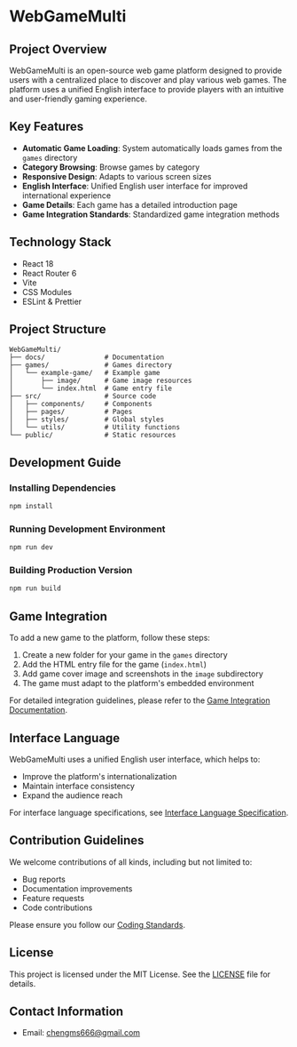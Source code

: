 # WebGameMulti

## Project Overview

WebGameMulti is an open-source web game platform designed to provide users with a centralized place to discover and play various web games. The platform uses a unified English interface to provide players with an intuitive and user-friendly gaming experience.

## Key Features

- **Automatic Game Loading**: System automatically loads games from the `games` directory
- **Category Browsing**: Browse games by category
- **Responsive Design**: Adapts to various screen sizes
- **English Interface**: Unified English user interface for improved international experience
- **Game Details**: Each game has a detailed introduction page
- **Game Integration Standards**: Standardized game integration methods

## Technology Stack

- React 18
- React Router 6
- Vite
- CSS Modules
- ESLint & Prettier

## Project Structure

```
WebGameMulti/
├── docs/               # Documentation
├── games/              # Games directory
│   └── example-game/   # Example game
│       ├── image/      # Game image resources
│       └── index.html  # Game entry file
├── src/                # Source code
│   ├── components/     # Components
│   ├── pages/          # Pages
│   ├── styles/         # Global styles
│   └── utils/          # Utility functions
└── public/             # Static resources
```

## Development Guide

### Installing Dependencies

```bash
npm install
```

### Running Development Environment

```bash
npm run dev
```

### Building Production Version

```bash
npm run build
```

## Game Integration

To add a new game to the platform, follow these steps:

1. Create a new folder for your game in the `games` directory
2. Add the HTML entry file for the game (`index.html`)
3. Add game cover image and screenshots in the `image` subdirectory
4. The game must adapt to the platform's embedded environment

For detailed integration guidelines, please refer to the [Game Integration Documentation](docs/GAME_INTEGRATION.md).

## Interface Language

WebGameMulti uses a unified English user interface, which helps to:

- Improve the platform's internationalization
- Maintain interface consistency
- Expand the audience reach

For interface language specifications, see [Interface Language Specification](docs/INTERFACE_LANGUAGE.md).

## Contribution Guidelines

We welcome contributions of all kinds, including but not limited to:

- Bug reports
- Documentation improvements
- Feature requests
- Code contributions

Please ensure you follow our [Coding Standards](docs/CODING_STANDARDS.md).

## License

This project is licensed under the MIT License. See the [LICENSE](LICENSE) file for details.

## Contact Information

- Email: chengms666@gmail.com 